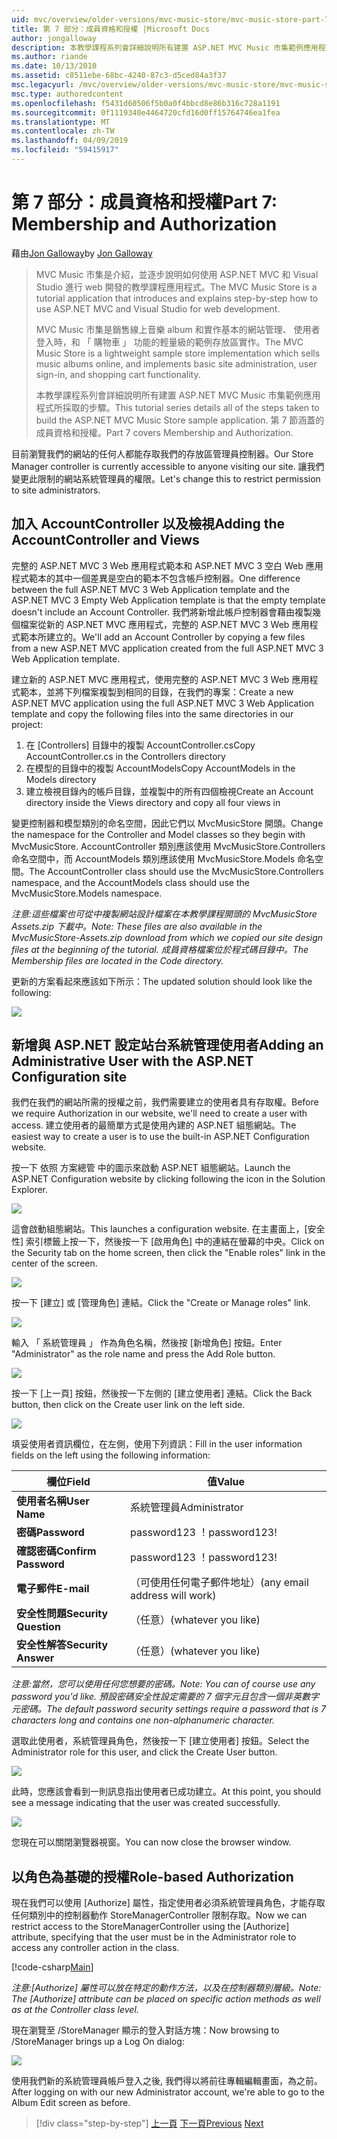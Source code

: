 ```yaml
---
uid: mvc/overview/older-versions/mvc-music-store/mvc-music-store-part-7
title: 第 7 部分：成員資格和授權 |Microsoft Docs
author: jongalloway
description: 本教學課程系列會詳細說明所有建置 ASP.NET MVC Music 市集範例應用程式所採取的步驟。 第 7 節涵蓋的成員資格和授權。
ms.author: riande
ms.date: 10/13/2010
ms.assetid: c8511ebe-68bc-4240-87c3-d5ced84a3f37
msc.legacyurl: /mvc/overview/older-versions/mvc-music-store/mvc-music-store-part-7
msc.type: authoredcontent
ms.openlocfilehash: f5431d60506f5b0a0f4bbcd8e86b316c728a1191
ms.sourcegitcommit: 0f1119340e4464720cfd16d0ff15764746ea1fea
ms.translationtype: MT
ms.contentlocale: zh-TW
ms.lasthandoff: 04/09/2019
ms.locfileid: "59415917"
---
```

# <a name="part-7-membership-and-authorization"></a><span data-ttu-id="52d6f-104">第 7 部分：成員資格和授權</span><span class="sxs-lookup"><span data-stu-id="52d6f-104">Part 7: Membership and Authorization</span></span>

<span data-ttu-id="52d6f-105">藉由[Jon Galloway](https://github.com/jongalloway)</span><span class="sxs-lookup"><span data-stu-id="52d6f-105">by [Jon Galloway](https://github.com/jongalloway)</span></span>

> <span data-ttu-id="52d6f-106">MVC Music 市集是介紹，並逐步說明如何使用 ASP.NET MVC 和 Visual Studio 進行 web 開發的教學課程應用程式。</span><span class="sxs-lookup"><span data-stu-id="52d6f-106">The MVC Music Store is a tutorial application that introduces and explains step-by-step how to use ASP.NET MVC and Visual Studio for web development.</span></span>  
>   
> <span data-ttu-id="52d6f-107">MVC Music 市集是銷售線上音樂 album 和實作基本的網站管理、 使用者登入時，和 「 購物車 」 功能的輕量級的範例存放區實作。</span><span class="sxs-lookup"><span data-stu-id="52d6f-107">The MVC Music Store is a lightweight sample store implementation which sells music albums online, and implements basic site administration, user sign-in, and shopping cart functionality.</span></span>  
>   
> <span data-ttu-id="52d6f-108">本教學課程系列會詳細說明所有建置 ASP.NET MVC Music 市集範例應用程式所採取的步驟。</span><span class="sxs-lookup"><span data-stu-id="52d6f-108">This tutorial series details all of the steps taken to build the ASP.NET MVC Music Store sample application.</span></span> <span data-ttu-id="52d6f-109">第 7 節涵蓋的成員資格和授權。</span><span class="sxs-lookup"><span data-stu-id="52d6f-109">Part 7 covers Membership and Authorization.</span></span>


<span data-ttu-id="52d6f-110">目前瀏覽我們的網站的任何人都能存取我們的存放區管理員控制器。</span><span class="sxs-lookup"><span data-stu-id="52d6f-110">Our Store Manager controller is currently accessible to anyone visiting our site.</span></span> <span data-ttu-id="52d6f-111">讓我們變更此限制的網站系統管理員的權限。</span><span class="sxs-lookup"><span data-stu-id="52d6f-111">Let's change this to restrict permission to site administrators.</span></span>

## <a name="adding-the-accountcontroller-and-views"></a><span data-ttu-id="52d6f-112">加入 AccountController 以及檢視</span><span class="sxs-lookup"><span data-stu-id="52d6f-112">Adding the AccountController and Views</span></span>

<span data-ttu-id="52d6f-113">完整的 ASP.NET MVC 3 Web 應用程式範本和 ASP.NET MVC 3 空白 Web 應用程式範本的其中一個差異是空白的範本不包含帳戶控制器。</span><span class="sxs-lookup"><span data-stu-id="52d6f-113">One difference between the full ASP.NET MVC 3 Web Application template and the ASP.NET MVC 3 Empty Web Application template is that the empty template doesn't include an Account Controller.</span></span> <span data-ttu-id="52d6f-114">我們將新增此帳戶控制器會藉由複製幾個檔案從新的 ASP.NET MVC 應用程式，完整的 ASP.NET MVC 3 Web 應用程式範本所建立的。</span><span class="sxs-lookup"><span data-stu-id="52d6f-114">We'll add an Account Controller by copying a few files from a new ASP.NET MVC application created from the full ASP.NET MVC 3 Web Application template.</span></span>

<span data-ttu-id="52d6f-115">建立新的 ASP.NET MVC 應用程式，使用完整的 ASP.NET MVC 3 Web 應用程式範本，並將下列檔案複製到相同的目錄，在我們的專案：</span><span class="sxs-lookup"><span data-stu-id="52d6f-115">Create a new ASP.NET MVC application using the full ASP.NET MVC 3 Web Application template and copy the following files into the same directories in our project:</span></span>

1. <span data-ttu-id="52d6f-116">在 [Controllers] 目錄中的複製 AccountController.cs</span><span class="sxs-lookup"><span data-stu-id="52d6f-116">Copy AccountController.cs in the Controllers directory</span></span>
2. <span data-ttu-id="52d6f-117">在模型的目錄中的複製 AccountModels</span><span class="sxs-lookup"><span data-stu-id="52d6f-117">Copy AccountModels in the Models directory</span></span>
3. <span data-ttu-id="52d6f-118">建立檢視目錄內的帳戶目錄，並複製中的所有四個檢視</span><span class="sxs-lookup"><span data-stu-id="52d6f-118">Create an Account directory inside the Views directory and copy all four views in</span></span>

<span data-ttu-id="52d6f-119">變更控制器和模型類別的命名空間，因此它們以 MvcMusicStore 開頭。</span><span class="sxs-lookup"><span data-stu-id="52d6f-119">Change the namespace for the Controller and Model classes so they begin with MvcMusicStore.</span></span> <span data-ttu-id="52d6f-120">AccountController 類別應該使用 MvcMusicStore.Controllers 命名空間中，而 AccountModels 類別應該使用 MvcMusicStore.Models 命名空間。</span><span class="sxs-lookup"><span data-stu-id="52d6f-120">The AccountController class should use the MvcMusicStore.Controllers namespace, and the AccountModels class should use the MvcMusicStore.Models namespace.</span></span>

*<span data-ttu-id="52d6f-121">注意:這些檔案也可從中複製網站設計檔案在本教學課程開頭的 MvcMusicStore Assets.zip 下載中。</span><span class="sxs-lookup"><span data-stu-id="52d6f-121">Note: These files are also available in the MvcMusicStore-Assets.zip download from which we copied our site design files at the beginning of the tutorial.</span></span> <span data-ttu-id="52d6f-122">成員資格檔案位於程式碼目錄中。</span><span class="sxs-lookup"><span data-stu-id="52d6f-122">The Membership files are located in the Code directory.</span></span>*

<span data-ttu-id="52d6f-123">更新的方案看起來應該如下所示：</span><span class="sxs-lookup"><span data-stu-id="52d6f-123">The updated solution should look like the following:</span></span>

![](mvc-music-store-part-7/_static/image1.png)

## <a name="adding-an-administrative-user-with-the-aspnet-configuration-site"></a><span data-ttu-id="52d6f-124">新增與 ASP.NET 設定站台系統管理使用者</span><span class="sxs-lookup"><span data-stu-id="52d6f-124">Adding an Administrative User with the ASP.NET Configuration site</span></span>

<span data-ttu-id="52d6f-125">我們在我們的網站所需的授權之前，我們需要建立的使用者具有存取權。</span><span class="sxs-lookup"><span data-stu-id="52d6f-125">Before we require Authorization in our website, we'll need to create a user with access.</span></span> <span data-ttu-id="52d6f-126">建立使用者的最簡單方式是使用內建的 ASP.NET 組態網站。</span><span class="sxs-lookup"><span data-stu-id="52d6f-126">The easiest way to create a user is to use the built-in ASP.NET Configuration website.</span></span>

<span data-ttu-id="52d6f-127">按一下 依照 方案總管 中的圖示來啟動 ASP.NET 組態網站。</span><span class="sxs-lookup"><span data-stu-id="52d6f-127">Launch the ASP.NET Configuration website by clicking following the icon in the Solution Explorer.</span></span>

![](mvc-music-store-part-7/_static/image2.png)

<span data-ttu-id="52d6f-128">這會啟動組態網站。</span><span class="sxs-lookup"><span data-stu-id="52d6f-128">This launches a configuration website.</span></span> <span data-ttu-id="52d6f-129">在主畫面上，[安全性] 索引標籤上按一下，然後按一下 [啟用角色] 中的連結在螢幕的中央。</span><span class="sxs-lookup"><span data-stu-id="52d6f-129">Click on the Security tab on the home screen, then click the "Enable roles" link in the center of the screen.</span></span>

![](mvc-music-store-part-7/_static/image3.png)

<span data-ttu-id="52d6f-130">按一下 [建立] 或 [管理角色] 連結。</span><span class="sxs-lookup"><span data-stu-id="52d6f-130">Click the "Create or Manage roles" link.</span></span>

![](mvc-music-store-part-7/_static/image4.png)

<span data-ttu-id="52d6f-131">輸入 「 系統管理員 」 作為角色名稱，然後按 [新增角色] 按鈕。</span><span class="sxs-lookup"><span data-stu-id="52d6f-131">Enter "Administrator" as the role name and press the Add Role button.</span></span>

![](mvc-music-store-part-7/_static/image5.png)

<span data-ttu-id="52d6f-132">按一下 [上一頁] 按鈕，然後按一下左側的 [建立使用者] 連結。</span><span class="sxs-lookup"><span data-stu-id="52d6f-132">Click the Back button, then click on the Create user link on the left side.</span></span>

![](mvc-music-store-part-7/_static/image6.png)

<span data-ttu-id="52d6f-133">填妥使用者資訊欄位，在左側，使用下列資訊：</span><span class="sxs-lookup"><span data-stu-id="52d6f-133">Fill in the user information fields on the left using the following information:</span></span>

| **<span data-ttu-id="52d6f-134">欄位</span><span class="sxs-lookup"><span data-stu-id="52d6f-134">Field</span></span>** | **<span data-ttu-id="52d6f-135">值</span><span class="sxs-lookup"><span data-stu-id="52d6f-135">Value</span></span>** |
| --- | --- |
| **<span data-ttu-id="52d6f-136">使用者名稱</span><span class="sxs-lookup"><span data-stu-id="52d6f-136">User Name</span></span>** | <span data-ttu-id="52d6f-137">系統管理員</span><span class="sxs-lookup"><span data-stu-id="52d6f-137">Administrator</span></span> |
| **<span data-ttu-id="52d6f-138">密碼</span><span class="sxs-lookup"><span data-stu-id="52d6f-138">Password</span></span>** | <span data-ttu-id="52d6f-139">password123 ！</span><span class="sxs-lookup"><span data-stu-id="52d6f-139">password123!</span></span> |
| **<span data-ttu-id="52d6f-140">確認密碼</span><span class="sxs-lookup"><span data-stu-id="52d6f-140">Confirm Password</span></span>** | <span data-ttu-id="52d6f-141">password123 ！</span><span class="sxs-lookup"><span data-stu-id="52d6f-141">password123!</span></span> |
| **<span data-ttu-id="52d6f-142">電子郵件</span><span class="sxs-lookup"><span data-stu-id="52d6f-142">E-mail</span></span>** | <span data-ttu-id="52d6f-143">（可使用任何電子郵件地址）</span><span class="sxs-lookup"><span data-stu-id="52d6f-143">(any email address will work)</span></span> |
| **<span data-ttu-id="52d6f-144">安全性問題</span><span class="sxs-lookup"><span data-stu-id="52d6f-144">Security Question</span></span>** | <span data-ttu-id="52d6f-145">（任意）</span><span class="sxs-lookup"><span data-stu-id="52d6f-145">(whatever you like)</span></span> |
| **<span data-ttu-id="52d6f-146">安全性解答</span><span class="sxs-lookup"><span data-stu-id="52d6f-146">Security Answer</span></span>** | <span data-ttu-id="52d6f-147">（任意）</span><span class="sxs-lookup"><span data-stu-id="52d6f-147">(whatever you like)</span></span> |

*<span data-ttu-id="52d6f-148">注意:當然，您可以使用任何您想要的密碼。</span><span class="sxs-lookup"><span data-stu-id="52d6f-148">Note: You can of course use any password you'd like.</span></span> <span data-ttu-id="52d6f-149">預設密碼安全性設定需要的 7 個字元且包含一個非英數字元密碼。</span><span class="sxs-lookup"><span data-stu-id="52d6f-149">The default password security settings require a password that is 7 characters long and contains one non-alphanumeric character.</span></span>*

<span data-ttu-id="52d6f-150">選取此使用者，系統管理員角色，然後按一下 [建立使用者] 按鈕。</span><span class="sxs-lookup"><span data-stu-id="52d6f-150">Select the Administrator role for this user, and click the Create User button.</span></span>

![](mvc-music-store-part-7/_static/image7.png)

<span data-ttu-id="52d6f-151">此時，您應該會看到一則訊息指出使用者已成功建立。</span><span class="sxs-lookup"><span data-stu-id="52d6f-151">At this point, you should see a message indicating that the user was created successfully.</span></span>

![](mvc-music-store-part-7/_static/image8.png)

<span data-ttu-id="52d6f-152">您現在可以關閉瀏覽器視窗。</span><span class="sxs-lookup"><span data-stu-id="52d6f-152">You can now close the browser window.</span></span>

## <a name="role-based-authorization"></a><span data-ttu-id="52d6f-153">以角色為基礎的授權</span><span class="sxs-lookup"><span data-stu-id="52d6f-153">Role-based Authorization</span></span>

<span data-ttu-id="52d6f-154">現在我們可以使用 [Authorize] 屬性，指定使用者必須系統管理員角色，才能存取任何類別中的控制器動作 StoreManagerController 限制存取。</span><span class="sxs-lookup"><span data-stu-id="52d6f-154">Now we can restrict access to the StoreManagerController using the [Authorize] attribute, specifying that the user must be in the Administrator role to access any controller action in the class.</span></span>

[!code-csharp[Main](mvc-music-store-part-7/samples/sample1.cs)]

*<span data-ttu-id="52d6f-155">注意:[Authorize] 屬性可以放在特定的動作方法，以及在控制器類別層級。</span><span class="sxs-lookup"><span data-stu-id="52d6f-155">Note: The [Authorize] attribute can be placed on specific action methods as well as at the Controller class level.</span></span>*

<span data-ttu-id="52d6f-156">現在瀏覽至 /StoreManager 顯示的登入對話方塊：</span><span class="sxs-lookup"><span data-stu-id="52d6f-156">Now browsing to /StoreManager brings up a Log On dialog:</span></span>

![](mvc-music-store-part-7/_static/image9.png)

<span data-ttu-id="52d6f-157">使用我們新的系統管理員帳戶登入之後, 我們得以將前往專輯編輯畫面，為之前。</span><span class="sxs-lookup"><span data-stu-id="52d6f-157">After logging on with our new Administrator account, we're able to go to the Album Edit screen as before.</span></span>

> [!div class="step-by-step"]
> <span data-ttu-id="52d6f-158">[上一頁](mvc-music-store-part-6.md)
> [下一頁](mvc-music-store-part-8.md)</span><span class="sxs-lookup"><span data-stu-id="52d6f-158">[Previous](mvc-music-store-part-6.md)
[Next](mvc-music-store-part-8.md)</span></span>
